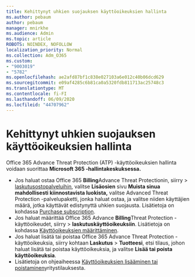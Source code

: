 ```yaml
---
title: Kehittynyt uhkien suojauksen käyttöoikeuksien hallinta
ms.author: pebaum
author: pebaum
manager: mnirkhe
ms.audience: Admin
ms.topic: article
ROBOTS: NOINDEX, NOFOLLOW
localization_priority: Normal
ms.collection: Adm_O365
ms.custom:
- "9003019"
- "5782"
ms.openlocfilehash: ae2afd87bf1c838e027103a6e012c40b06dcd629
ms.sourcegitcommit: e09af4285c6b81ca0a5320fdb811713ac25748c3
ms.translationtype: MT
ms.contentlocale: fi-FI
ms.lasthandoff: 06/09/2020
ms.locfileid: "44707962"
---
```

# <a name="advanced-threat-protection-license-management"></a>Kehittynyt uhkien suojauksen käyttöoikeuksien hallinta

Office 365 Advance Threat Protection (ATP) -käyttöoikeuksien hallinta voidaan suorittaa **Microsoft 365 -hallintakeskuksessa.**

- Jos haluat ostaa Office 365 **Billing**Advance Threat Protectionin, siirry  >  [laskutusostopalveluihin](https://go.microsoft.com/fwlink/p/?linkid=868433), valitse **Lisäosien** sivu **Muista sinua mahdollisesti kiinnostavista luokista,** valitse Advanced Threat Protection -palvelupaketti, jonka haluat ostaa, ja valitse niiden käyttäjien määrä, jotka käyttävät edistynyttä uhkien suojausta. Lisätietoja on kohdassa [Purchase subscription](https://docs.microsoft.com/microsoft-365/commerce/subscriptions/upgrade-to-different-plan).
- Jos haluat määrittää Office 365 Advance **Billing**Threat Protection -käyttöoikeudet, siirry  >  **laskutuskäyttöoikeuksiin**. Lisätietoja on kohdassa [Käyttöoikeuksien määrittäminen](https://docs.microsoft.com/microsoft-365/admin/manage/assign-licenses-to-users).  
- Jos haluat lisätä tai poistaa Office 365 Advance Threat Protection -käyttöoikeuksia, siirry kohtaan **Laskutus**  >  **Tuotteesi**, etsi tilaus, johon haluat lisätä tai poistaa käyttöoikeuksia, ja valitse **Lisää tai poista käyttöoikeuksia**.  
- Lisätietoja on ohjeaiheessa [Käyttöoikeuksien lisääminen tai poistaminen](https://docs.microsoft.com/microsoft-365/commerce/licenses/buy-licenses?view=o365-worldwide#add-or-remove-licenses-for-your-business-subscription)yritystilauksesta.
